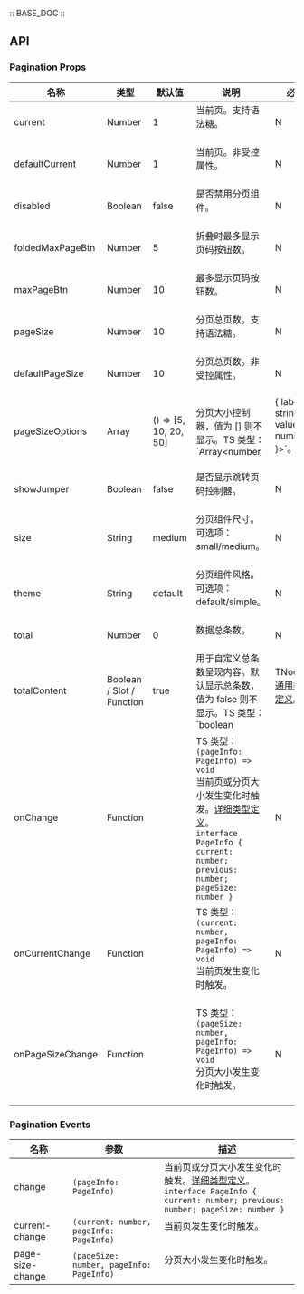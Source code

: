 :: BASE_DOC ::
## API
### Pagination Props

名称 | 类型 | 默认值 | 说明 | 必传
-- | -- | -- | -- | --
current | Number | 1 | 当前页。支持语法糖。<br/><br/> | N
defaultCurrent | Number | 1 | 当前页。非受控属性。<br/><br/> | N
disabled | Boolean | false | 是否禁用分页组件。<br/><br/> | N
foldedMaxPageBtn | Number | 5 | 折叠时最多显示页码按钮数。<br/><br/> | N
maxPageBtn | Number | 10 | 最多显示页码按钮数。<br/><br/> | N
pageSize | Number | 10 | 分页总页数。支持语法糖。<br/><br/> | N
defaultPageSize | Number | 10 | 分页总页数。非受控属性。<br/><br/> | N
pageSizeOptions | Array | () => [5, 10, 20, 50] | 分页大小控制器，值为 [] 则不显示。TS 类型：`Array<number | { label: string; value: number }>`。<br/><br/> | N
showJumper | Boolean | false | 是否显示跳转页码控制器。<br/><br/> | N
size | String | medium | 分页组件尺寸。可选项：small/medium。<br/><br/> | N
theme | String | default | 分页组件风格。可选项：default/simple。<br/><br/> | N
total | Number | 0 | 数据总条数。<br/><br/> | N
totalContent | Boolean / Slot / Function | true | 用于自定义总条数呈现内容。默认显示总条数，值为 false 则不显示。TS 类型：`boolean | TNode`。[通用类型定义](https://github.com/Tencent/tdesign-vue/blob/develop/src/common.ts)。<br/><br/> | N
onChange | Function |  | TS 类型：`(pageInfo: PageInfo) => void`<br/>当前页或分页大小发生变化时触发。[详细类型定义](https://github.com/Tencent/tdesign-vue/tree/develop/src/pagination/type.ts)。<br/>`interface PageInfo { current: number; previous: number; pageSize: number }`<br/> | N
onCurrentChange | Function |  | TS 类型：`(current: number, pageInfo: PageInfo) => void`<br/>当前页发生变化时触发。<br/><br/> | N
onPageSizeChange | Function |  | TS 类型：`(pageSize: number, pageInfo: PageInfo) => void`<br/>分页大小发生变化时触发。<br/><br/> | N

### Pagination Events

名称 | 参数 | 描述
-- | -- | --
change | `(pageInfo: PageInfo)` | 当前页或分页大小发生变化时触发。[详细类型定义](https://github.com/Tencent/tdesign-vue/tree/develop/src/pagination/type.ts)。<br/>`interface PageInfo { current: number; previous: number; pageSize: number }`<br/>
current-change | `(current: number, pageInfo: PageInfo)` | 当前页发生变化时触发。<br/><br/>
page-size-change | `(pageSize: number, pageInfo: PageInfo)` | 分页大小发生变化时触发。<br/><br/>
